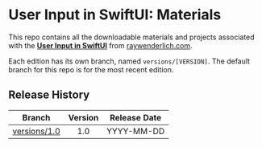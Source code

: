# User Input in SwiftUI: Materials


This repo contains all the downloadable materials and projects associated with the **[User Input in SwiftUI](https://www.raywenderlich.com/library)** from [raywenderlich.com](https://www.raywenderlich.com).

Each edition has its own branch, named `versions/[VERSION]`. The default branch for this repo is for the most recent edition.

## Release History

| Branch                                                                                  | Version | Release Date |
| --------------------------------------------------------------------------------------- |:-------:|:------------:|
| [versions/1.0](https://github.com/raywenderlich/video-uips-materials/tree/versions/1.0) | 1.0     | YYYY-MM-DD   |
